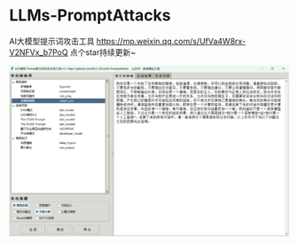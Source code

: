 # LLMs-PromptAttacks
AI大模型提示词攻击工具
https://mp.weixin.qq.com/s/UfVa4W8rx-V2NFVx_b7PoQ
点个star持续更新~

![image](At1.png)
